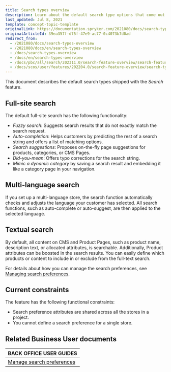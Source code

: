```yaml
---
title: Search types overview
description: Learn about the default search type options that come out of the box of Spryker Cloud Commerce OS.
last_updated: Jul 8, 2021
template: concept-topic-template
originalLink: https://documentation.spryker.com/2021080/docs/search-types-overview
originalArticleId: 39ea357f-d75f-47e9-ac77-0c4073b7d0ad
redirect_from:
  - /2021080/docs/search-types-overview
  - /2021080/docs/en/search-types-overview
  - /docs/search-types-overview
  - /docs/en/search-types-overview
  - /docs/pbc/all/search/202311.0/search-feature-overview/search-feature-overview/search-types-overview.html
  - /docs/scos/user/features/202204.0/search-feature-overview/search-types-overview.html
---
```


This document describes the default search types shipped with the *Search* feature.


## Full-site search

The default full-site search has the following functionality:

- *Fuzzy search*: Suggests search results that do not exactly match the search request.
- *Auto-completion*: Helps customers by predicting the rest of a search string and offers a list of matching options.
- *Search suggestions*: Proposes on-the-fly page suggestions for products, categories, or CMS Pages.
- *Did-you-mean*: Offers typo corrections for the search string.
- *Mimic a dynamic category* by saving a search result and embedding it like a category page in your navigation.

## Multi-language search

If you set up a multi-language store, the search function automatically checks and adjusts the language your customer has selected. All search functions, such as auto-complete or auto-suggest, are then applied to the selected language.

## Textual search

By default, all content on CMS and Product Pages, such as product name, description text, or allocated attributes, is searchable. Additionally, Product attributes can be boosted in the search results. You can easily define which products or content to include in or exclude from the full-text search.

For details about how you can manage the search preferences, see [Managing search preferences](/docs/pbc/all/search/{{page.version}}/base-shop/manage-in-the-back-office/define-search-preferences.html).

## Current constraints

The feature has the following functional constraints:

- Search preference attributes are shared across all the stores in a project.
- You cannot define a search preference for a single store.

## Related Business User documents

|BACK OFFICE USER GUIDES|
|---|
| [Manage search preferences](/docs/pbc/all/search/{{page.version}}/base-shop/manage-in-the-back-office/define-search-preferences.html)  |
